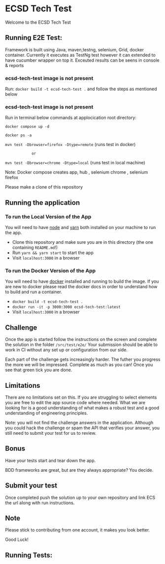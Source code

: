 # ECSD Tech Test
Welcome to the ECSD Tech Test 


## Running  E2E Test:
Framework is built using Java, maven,testng, selenium, Grid, docker container. Currently it executes as TestNg test however it can extended to have cucumber wrapper on top it. Exceuted results can be seens in console & reports 


### ecsd-tech-test image is not  present

Run: `docker build -t ecsd-tech-test .`
and follow the steps as mentioned below


### ecsd-tech-test image is not  present

Run in terminal below commands at applocication root directory:

`docker compose up -d` 

`docker ps -a`

`mvn test -Dbrowser=firefox -Dtype=remote`  (runs test in docker)

                or
`mvn test -Dbrowser=chrome -Dtype=local`   (runs test in local machine)


Note: Docker compose creates app, hub , selenium chrome , selenium firefox


Please make a clone of this repository

## Running the application

### To run the Local Version of the App
You will need to have [node] and [yarn] both installed on your machine to run the app.

- Clone this repository and make sure you are in this directory (the one containing `README.md`!)
- Run `yarn && yarn start` to start the app
- Visit `localhost:3000` in a browser

### To run the Docker Version of the App 

You will need to have [docker] installed and running to build the image.
If you are new to docker please read the docker docs in order to understand how to build and run a container.

- `docker build -t ecsd-tech-test .`
- `docker run -it -p 3000:3000 ecsd-tech-test:latest`
- Visit `localhost:3000` in a browser

## Challenge 
Once the app is started follow the instructions on the screen and complete the solution in the folder `/src/test/e2e/`
Your submission should be able to work in CI without any set up or configuration from our side.

Each part of the challenge gets increasingly harder. The futher you progress the more we will be impressed.
Complete as much as you can!
Once you see that green tick you are done.

## Limitations
There are no limitations set on this. If you are struggling to select elements you are free to edit the app source code where needed.
What we are looking for is a good understanding of what makes a robust test and a good understanding of engineering principles.

Note: you will not find the challenge answers in the application. Although you could hack the challenge or spam the API that verifies your answer, you still need to submit your test for us to review. 


## Bonus
Have your tests start and tear down the app.

BDD frameworks are great, but are they always appropriate? You decide.

## Submit your test
Once completed push the solution up to your own repository and link ECS the url along with run instructions.

## Note
Please stick to contributing from one account, it makes you look better.

Good Luck!

## Running Tests:


[docker]: https://docs.docker.com/get-started/
[node]: https://nodejs.org/en/
[yarn]: https://yarnpkg.com/en/
